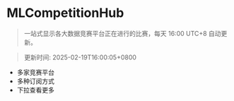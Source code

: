 # MLCompetitionHub

> 一站式显示各大数据竞赛平台正在进行的比赛，每天 16:00 UTC+8 自动更新。
  
> 更新时间: 2025-02-19T16:00:05+0800 

* 多家竞赛平台
* 多种订阅方式
* 下拉查看更多